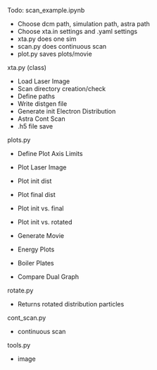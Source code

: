 Todo:
scan_example.ipynb

- Choose dcm path, simulation path, astra path
- Choose xta.in settings and .yaml settings
- xta.py does one sim
- scan.py does continuous scan
- plot.py saves plots/movie


xta.py (class)

- Load Laser Image
- Scan directory creation/check
- Define paths
- Write distgen file
- Generate init Electron Distribution
- Astra Cont Scan
- .h5 file save


plots.py

- Define Plot Axis Limits
- Plot Laser Image

- Plot init dist
- Plot final dist

- Plot init vs. final
- Plot init vs. rotated

- Generate Movie
- Energy Plots
- Boiler Plates
- Compare Dual Graph


rotate.py

- Returns rotated distribution particles

cont_scan.py

- continuous scan

tools.py

- image 
